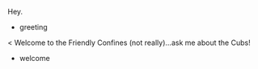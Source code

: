 Hey.
* greeting

< Welcome to the Friendly Confines (not really)...ask me about the Cubs!
* welcome
